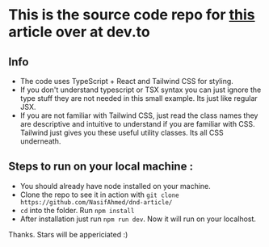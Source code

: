 # This is the source code repo for [this](https://dev.to/nasif2ahmed/drag-and-drop-kanban-board-from-scratch-with-react-1j9a) article over at dev.to

## Info
- The code uses TypeScript + React and Tailwind CSS for styling.
- If you don't understand typescript or TSX syntax you can just ignore the type stuff they are not needed in this small example. Its just like regular JSX.
- If you are not familiar with Tailwind CSS, just read the class names they are descriptive and intuitive to understand if you are familiar with CSS. Tailwind just gives you these useful utility classes. Its all CSS underneath.

## Steps to run on your local machine :
* You should already have node installed on your machine.
* Clone the repo to see it in action with ```git clone https://github.com/NasifAhmed/dnd-article/```
* `cd` into the folder. Run ```npm install```
* After installation just run ```npm run dev```. Now it will run on your localhost.

Thanks. Stars will be appericiated :)

